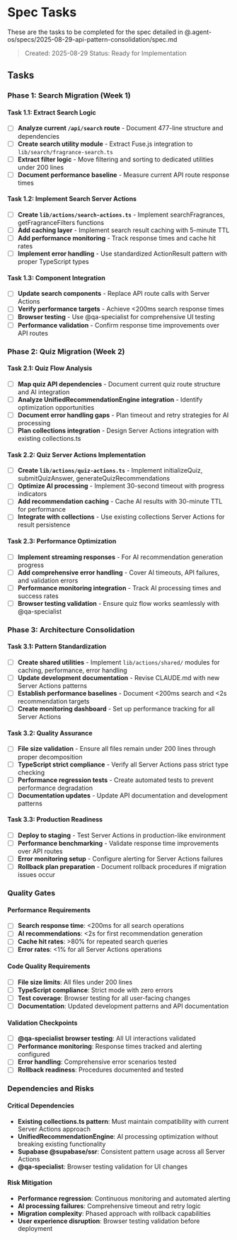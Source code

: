 # Spec Tasks

These are the tasks to be completed for the spec detailed in @.agent-os/specs/2025-08-29-api-pattern-consolidation/spec.md

> Created: 2025-08-29
> Status: Ready for Implementation

## Tasks

### Phase 1: Search Migration (Week 1)

#### Task 1.1: Extract Search Logic

- [ ] **Analyze current `/api/search` route** - Document 477-line structure and dependencies
- [ ] **Create search utility module** - Extract Fuse.js integration to `lib/search/fragrance-search.ts`
- [ ] **Extract filter logic** - Move filtering and sorting to dedicated utilities under 200 lines
- [ ] **Document performance baseline** - Measure current API route response times

#### Task 1.2: Implement Search Server Actions

- [ ] **Create `lib/actions/search-actions.ts`** - Implement searchFragrances, getFragranceFilters functions
- [ ] **Add caching layer** - Implement search result caching with 5-minute TTL
- [ ] **Add performance monitoring** - Track response times and cache hit rates
- [ ] **Implement error handling** - Use standardized ActionResult pattern with proper TypeScript types

#### Task 1.3: Component Integration

- [ ] **Update search components** - Replace API route calls with Server Actions
- [ ] **Verify performance targets** - Achieve <200ms search response times
- [ ] **Browser testing** - Use @qa-specialist for comprehensive UI testing
- [ ] **Performance validation** - Confirm response time improvements over API routes

### Phase 2: Quiz Migration (Week 2)

#### Task 2.1: Quiz Flow Analysis

- [ ] **Map quiz API dependencies** - Document current quiz route structure and AI integration
- [ ] **Analyze UnifiedRecommendationEngine integration** - Identify optimization opportunities
- [ ] **Document error handling gaps** - Plan timeout and retry strategies for AI processing
- [ ] **Plan collections integration** - Design Server Actions integration with existing collections.ts

#### Task 2.2: Quiz Server Actions Implementation

- [ ] **Create `lib/actions/quiz-actions.ts`** - Implement initializeQuiz, submitQuizAnswer, generateQuizRecommendations
- [ ] **Optimize AI processing** - Implement 30-second timeout with progress indicators
- [ ] **Add recommendation caching** - Cache AI results with 30-minute TTL for performance
- [ ] **Integrate with collections** - Use existing collections Server Actions for result persistence

#### Task 2.3: Performance Optimization

- [ ] **Implement streaming responses** - For AI recommendation generation progress
- [ ] **Add comprehensive error handling** - Cover AI timeouts, API failures, and validation errors
- [ ] **Performance monitoring integration** - Track AI processing times and success rates
- [ ] **Browser testing validation** - Ensure quiz flow works seamlessly with @qa-specialist

### Phase 3: Architecture Consolidation

#### Task 3.1: Pattern Standardization

- [ ] **Create shared utilities** - Implement `lib/actions/shared/` modules for caching, performance, error handling
- [ ] **Update development documentation** - Revise CLAUDE.md with new Server Actions patterns
- [ ] **Establish performance baselines** - Document <200ms search and <2s recommendation targets
- [ ] **Create monitoring dashboard** - Set up performance tracking for all Server Actions

#### Task 3.2: Quality Assurance

- [ ] **File size validation** - Ensure all files remain under 200 lines through proper decomposition
- [ ] **TypeScript strict compliance** - Verify all Server Actions pass strict type checking
- [ ] **Performance regression tests** - Create automated tests to prevent performance degradation
- [ ] **Documentation updates** - Update API documentation and development patterns

#### Task 3.3: Production Readiness

- [ ] **Deploy to staging** - Test Server Actions in production-like environment
- [ ] **Performance benchmarking** - Validate response time improvements over API routes
- [ ] **Error monitoring setup** - Configure alerting for Server Actions failures
- [ ] **Rollback plan preparation** - Document rollback procedures if migration issues occur

### Quality Gates

#### Performance Requirements

- [ ] **Search response time**: <200ms for all search operations
- [ ] **AI recommendations**: <2s for first recommendation generation
- [ ] **Cache hit rates**: >80% for repeated search queries
- [ ] **Error rates**: <1% for all Server Actions operations

#### Code Quality Requirements

- [ ] **File size limits**: All files under 200 lines
- [ ] **TypeScript compliance**: Strict mode with zero errors
- [ ] **Test coverage**: Browser testing for all user-facing changes
- [ ] **Documentation**: Updated development patterns and API documentation

#### Validation Checkpoints

- [ ] **@qa-specialist browser testing**: All UI interactions validated
- [ ] **Performance monitoring**: Response times tracked and alerting configured
- [ ] **Error handling**: Comprehensive error scenarios tested
- [ ] **Rollback readiness**: Procedures documented and tested

### Dependencies and Risks

#### Critical Dependencies

- **Existing collections.ts pattern**: Must maintain compatibility with current Server Actions approach
- **UnifiedRecommendationEngine**: AI processing optimization without breaking existing functionality
- **Supabase @supabase/ssr**: Consistent pattern usage across all Server Actions
- **@qa-specialist**: Browser testing validation for UI changes

#### Risk Mitigation

- **Performance regression**: Continuous monitoring and automated alerting
- **AI processing failures**: Comprehensive timeout and retry logic
- **Migration complexity**: Phased approach with rollback capabilities
- **User experience disruption**: Browser testing validation before deployment
